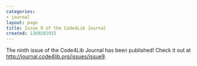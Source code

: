 ```yaml
---
categories:
- journal
layout: page
title: Issue 9 of the Code4Lib Journal
created: 1269282915
---
```

The ninth issue of the Code4Lib Journal has been published! Check it out at <a href="http://journal.code4lib.org/issues/issue9">http://journal.code4lib.org/issues/issue9</a>.
